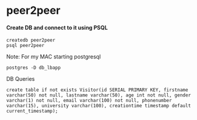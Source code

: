 # peer2peer


#### Create DB and connect to it using PSQL
```
createdb peer2peer
psql peer2peer
```



Note: For my MAC starting postgresql
```
postgres -D db_lbapp
```

DB Queries
```
create table if not exists Visitor(id SERIAL PRIMARY KEY, firstname varchar(50) not null, lastname varchar(50), age int not null, gender varchar(1) not null, email varchar(100) not null, phonenumber varchar(15), university varchar(100), creationtime timestamp default current_timestamp);
```
